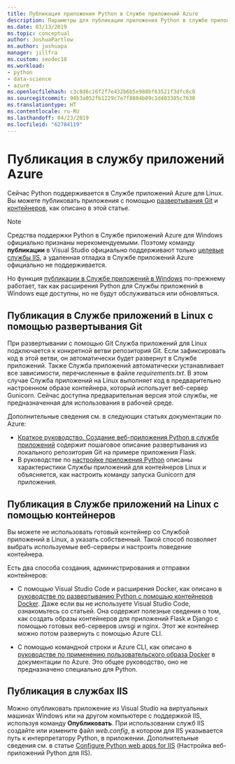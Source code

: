 ```yaml
---
title: Публикация приложения Python в Службе приложений Azure
description: Параметры для публикации приложения Python в службе приложений Azure, включая Git и контейнеры для Linux, и развертывание в IIS.
ms.date: 03/13/2019
ms.topic: conceptual
author: JoshuaPartlow
ms.author: joshuapa
manager: jillfra
ms.custom: seodec18
ms.workload:
- python
- data-science
- azure
ms.openlocfilehash: c3c8d6c16f2f7e432b6b5e988bf63521f3dfc8c0
ms.sourcegitcommit: 94b3a052fb1229c7e7f8804b09c1d403385c7630
ms.translationtype: HT
ms.contentlocale: ru-RU
ms.lasthandoff: 04/23/2019
ms.locfileid: "62784119"
---
```

# <a name="publish-to-azure-app-service"></a>Публикация в службу приложений Azure

Сейчас Python поддерживается в Службе приложений Azure для Linux. Вы можете публиковать приложения с помощью [развертывания Git](#publish-to-app-service-on-linux-using-git-deploy) и [контейнеров](#publish-to-app-service-on-linux-using-containers), как описано в этой статье.

> [!Note]
> Средства поддержки Python в Службе приложений Azure для Windows официально признаны нерекомендуемыми. Поэтому команду **публикации** в Visual Studio официально поддерживают только [целевые службы IIS](#publish-to-iis), а удаленная отладка в Службе приложений Azure официально не поддерживается.
>
> Но функция [публикации в Службе приложений в Windows](publish-to-app-service-windows.md) по-прежнему работает, так как расширения Python для Службы приложений в Windows еще доступны, но не будут обслуживаться или обновляться.

## <a name="publish-to-app-service-on-linux-using-git-deploy"></a>Публикация в Службе приложений в Linux с помощью развертывания Git

При развертывании с помощью Git Служба приложений для Linux подключается к конкретной ветви репозитория Git. Если зафиксировать код в этой ветви, он автоматически будет развернут в Службе приложений. Также Служба приложений автоматически устанавливает все зависимости, перечисленные в файле *requirements.txt*. В этом случае Служба приложений на Linux выполняет код в предварительно настроенном образе контейнера, который использует веб-сервер Gunicorn. Сейчас доступна предварительная версия этой службы, не предназначенная для использования в рабочей среде.

Дополнительные сведения см. в следующих статьях документации по Azure:

- [Краткое руководство. Создание веб-приложения Python в службе приложений](/azure/app-service/containers/quickstart-python?toc=%2Fpython%2Fazure%2FTOC.json) содержит пошаговое описание развертывания из локального репозитория Git на примере приложения Flask.
- В руководстве по [настройке приложения Python](/azure/app-service/containers/how-to-configure-python) описаны характеристики Службы приложений для контейнеров Linux и объясняется, как настроить команду запуска Gunicorn для приложения.

## <a name="publish-to-app-service-on-linux-using-containers"></a>Публикация в Службе приложений на Linux с помощью контейнеров

Вы можете не использовать готовый контейнер со Службой приложений в Linux, а указать собственный. Такой способ позволяет выбрать используемые веб-серверы и настроить поведение контейнера.

Есть два способа создания, администрирования и отправки контейнеров:

- С помощью Visual Studio Code и расширения Docker, как описано в [руководстве по развертыванию Python с помощью контейнеров Docker](https://code.visualstudio.com/docs/python/tutorial-deploy-containers). Даже если вы не используете Visual Studio Code, ознакомьтесь со статьей. Она содержит полезные сведения о том, как создать образы контейнеров для приложений Flask и Django с помощью готовых веб-серверов uwsgi и nginx. Этот же контейнер можно потом развернуть с помощью Azure CLI.

- С помощью командной строки и Azure CLI, как описано в [руководстве по применению пользовательского образа Docker](/azure/app-service/containers/tutorial-custom-docker-image) в документации по Azure. Это общее руководство, оно не предназначено специально для Python.

## <a name="publish-to-iis"></a>Публикация в службах IIS

Можно опубликовать приложение из Visual Studio на виртуальных машинах Windows или на другом компьютере с поддержкой IIS, используя команду **Опубликовать**. При использовании служб IIS создайте или измените файл *web.config*, в котором для IIS указывается путь к интерпретатору Python, в приложении. Дополнительные сведения см. в статье [Configure Python web apps for IIS](configure-web-apps-for-iis-windows.md) (Настройка веб-приложений Python для IIS).
